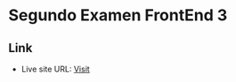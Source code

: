# Segundo Examen FrontEnd 3

## Link

- Live site URL: [Visit](https://fernandorondon-examenfront3.netlify.app)